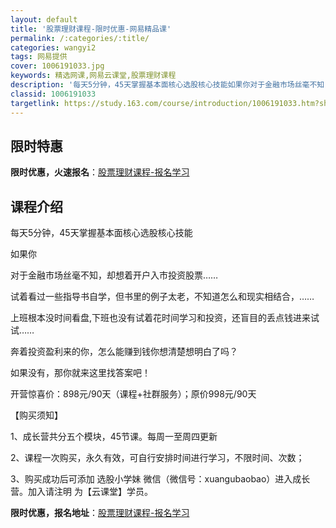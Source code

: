 ```yaml
---
layout: default
title: '股票理财课程-限时优惠-网易精品课'
permalink: /:categories/:title/
categories: wangyi2
tags: 网易提供
cover: 1006191033.jpg
keywords: 精选网课,网易云课堂,股票理财课程
description: '每天5分钟，45天掌握基本面核心选股核心技能如果你对于金融市场丝毫不知，却想着开户入市投资股票……试着看过一些指导书自学'
classid: 1006191033
targetlink: https://study.163.com/course/introduction/1006191033.htm?share=1&shareId=1025206652&utm_campaign=share&utm_medium=iphoneShare&utm_source=&utm_u=1025206652
---
```


## 限时特惠

**限时优惠，火速报名**：[股票理财课程-报名学习](https://study.163.com/course/introduction/1006191033.htm?share=1&shareId=1025206652&utm_campaign=share&utm_medium=iphoneShare&utm_source=&utm_u=1025206652)

## 课程介绍

每天5分钟，45天掌握基本面核心选股核心技能



如果你



对于金融市场丝毫不知，却想着开户入市投资股票……



试着看过一些指导书自学，但书里的例子太老，不知道怎么和现实相结合，……



上班根本没时间看盘,下班也没有试着花时间学习和投资，还盲目的丢点钱进来试试……



奔着投资盈利来的你，怎么能赚到钱你想清楚想明白了吗？



如果没有，那你就来这里找答案吧！



开营惊喜价：898元/90天（课程+社群服务）；原价998元/90天



【购买须知】

1、成长营共分五个模块，45节课。每周一至周四更新

2、课程一次购买，永久有效，可自行安排时间进行学习，不限时间、次数；

3、购买成功后可添加 选股小学妹 微信（微信号：xuangubaobao）进入成长营。加入请注明 为【云课堂】学员。

**限时优惠，报名地址**：[股票理财课程-报名学习](https://study.163.com/course/introduction/1006191033.htm?share=1&shareId=1025206652&utm_campaign=share&utm_medium=iphoneShare&utm_source=&utm_u=1025206652)


